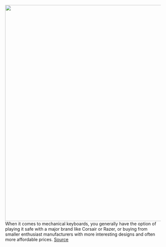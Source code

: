 <img src='https://cdn.vox-cdn.com/thumbor/77u5LKPsUxk-Q-YUG6j4lwiE3II=/0x0:2040x1360/1200x675/filters:focal(857x517:1183x843)/cdn.vox-cdn.com/uploads/chorus_image/image/69751569/jporter_210816_4716_0001.0.jpg' width='700px' /><br/>
When it comes to mechanical keyboards, you generally have the option of playing it safe with a major brand like Corsair or Razer, or buying from smaller enthusiast manufacturers with more interesting designs and often more affordable prices.
<a href='https://www.theverge.com/22632285/epomaker-ak84s-review-wireless-bluetooth-keyboard-75-percent'> Source <a/>
